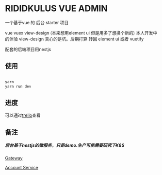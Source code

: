 # RIDIDKULUS VUE ADMIN

一个基于vue 的 后台 starter 项目

vue vuex view-design (本来想用element ui 但是用多了想换个新的)
本人开发中的体验 view-design 真心的是坑。后期打算 转回 element ui 或者 vuetify

配套的后端项目用nestjs

## 使用



```bash

yarn
yarn run dev

```

## 进度

可以通过[trello](https://trello.com/b/O9Nf9aQG/%E5%90%8E%E5%8F%B0%E7%AE%A1%E7%90%86%E7%B3%BB%E7%BB%9F%E7%A0%94%E5%8F%91)查看


## 备注


##### 后台基于nestjs的微服务，只是demo.生产可能需要研究下K8S

[Gateway](https://github.com/kyuuube/osy-nestjs-api-gateway)

[Account Service](https://github.com/kyuuube/osy-nestjs-account-microservice)




